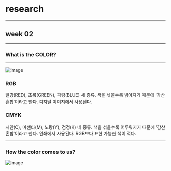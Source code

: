 # research
***
## week 02
***
### What is the COLOR?
***
![image](https://user-images.githubusercontent.com/90237478/135755056-9649a475-d2a2-45a3-911a-3a899930c697.png)
### RGB
빨강(RED), 초록(GREEN), 파랑(BLUE) 세 종류. 색을 섞을수록 밝아지기 때문에 '가산 혼합'이라고 한다. 디지털 이미지에서 사용된다.

### CMYK
시안(C), 마젠타(M), 노랑(Y), 검정(K) 네 종류. 색을 섞을수록 어두워지기 때문에 '감산 혼합'이라고 한다. 인쇄에서 사용된다. RGB보다 표현 가능한 색이 적다.
***
### How the color comes to us?
![image](https://user-images.githubusercontent.com/90237478/135755299-ef4581ec-fad2-42e4-add2-d06795263f7c.png)
